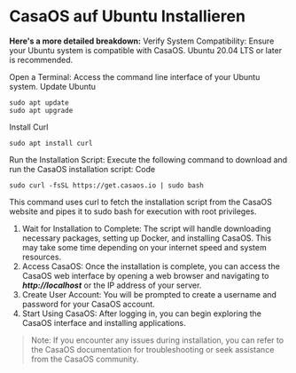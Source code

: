 # CasaOS auf Ubuntu Installieren

**Here's a more detailed breakdown:**
Verify System Compatibility: Ensure your Ubuntu system is compatible with CasaOS. Ubuntu 20.04 LTS or later is recommended. 

Open a Terminal: Access the command line interface of your Ubuntu system. 
Update Ubuntu
```
sudo apt update
sudo apt upgrade
```

Install Curl
```
sudo apt install curl
```
Run the Installation Script: Execute the following command to download and run the CasaOS installation script: 
Code
```
sudo curl -fsSL https://get.casaos.io | sudo bash
```
This command uses curl to fetch the installation script from the CasaOS website and pipes it to sudo bash for execution with root privileges. 
1. Wait for Installation to Complete: The script will handle downloading necessary packages, setting up Docker, and installing CasaOS. This may take some time depending on your internet speed and system resources. 
2. Access CasaOS: Once the installation is complete, you can access the CasaOS web interface by opening a web browser and navigating to ***http://localhost*** or the IP address of your server. 
3. Create User Account: You will be prompted to create a username and password for your CasaOS account. 
4. Start Using CasaOS: After logging in, you can begin exploring the CasaOS interface and installing applications.


> Note: If you encounter any issues during installation, you can refer to the CasaOS documentation for troubleshooting or seek assistance from the CasaOS community. 

